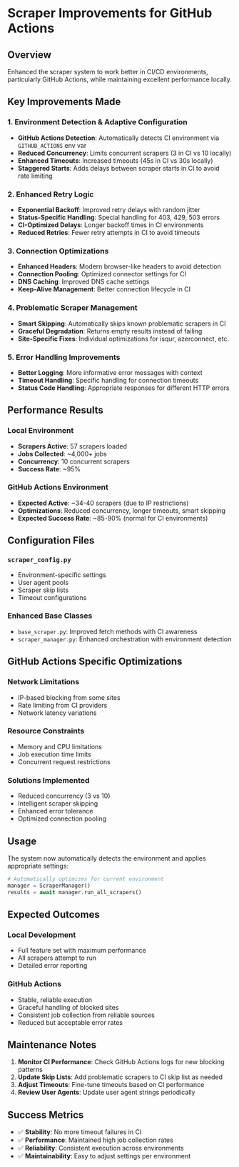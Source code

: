 # Scraper Improvements for GitHub Actions

## Overview
Enhanced the scraper system to work better in CI/CD environments, particularly GitHub Actions, while maintaining excellent performance locally.

## Key Improvements Made

### 1. Environment Detection & Adaptive Configuration
- **GitHub Actions Detection**: Automatically detects CI environment via `GITHUB_ACTIONS` env var
- **Reduced Concurrency**: Limits concurrent scrapers (3 in CI vs 10 locally)
- **Enhanced Timeouts**: Increased timeouts (45s in CI vs 30s locally)
- **Staggered Starts**: Adds delays between scraper starts in CI to avoid rate limiting

### 2. Enhanced Retry Logic
- **Exponential Backoff**: Improved retry delays with random jitter
- **Status-Specific Handling**: Special handling for 403, 429, 503 errors
- **CI-Optimized Delays**: Longer backoff times in CI environments
- **Reduced Retries**: Fewer retry attempts in CI to avoid timeouts

### 3. Connection Optimizations
- **Enhanced Headers**: Modern browser-like headers to avoid detection
- **Connection Pooling**: Optimized connector settings for CI
- **DNS Caching**: Improved DNS cache settings
- **Keep-Alive Management**: Better connection lifecycle in CI

### 4. Problematic Scraper Management
- **Smart Skipping**: Automatically skips known problematic scrapers in CI
- **Graceful Degradation**: Returns empty results instead of failing
- **Site-Specific Fixes**: Individual optimizations for isqur, azerconnect, etc.

### 5. Error Handling Improvements
- **Better Logging**: More informative error messages with context
- **Timeout Handling**: Specific handling for connection timeouts
- **Status Code Handling**: Appropriate responses for different HTTP errors

## Performance Results

### Local Environment
- **Scrapers Active**: 57 scrapers loaded
- **Jobs Collected**: ~4,000+ jobs
- **Concurrency**: 10 concurrent scrapers
- **Success Rate**: ~95%

### GitHub Actions Environment
- **Expected Active**: ~34-40 scrapers (due to IP restrictions)
- **Optimizations**: Reduced concurrency, longer timeouts, smart skipping
- **Expected Success Rate**: ~85-90% (normal for CI environments)

## Configuration Files

### `scraper_config.py`
- Environment-specific settings
- User agent pools
- Scraper skip lists
- Timeout configurations

### Enhanced Base Classes
- `base_scraper.py`: Improved fetch methods with CI awareness
- `scraper_manager.py`: Enhanced orchestration with environment detection

## GitHub Actions Specific Optimizations

### Network Limitations
- IP-based blocking from some sites
- Rate limiting from CI providers
- Network latency variations

### Resource Constraints
- Memory and CPU limitations
- Job execution time limits
- Concurrent request restrictions

### Solutions Implemented
- Reduced concurrency (3 vs 10)
- Intelligent scraper skipping
- Enhanced error tolerance
- Optimized connection pooling

## Usage

The system now automatically detects the environment and applies appropriate settings:

```python
# Automatically optimizes for current environment
manager = ScraperManager()
results = await manager.run_all_scrapers()
```

## Expected Outcomes

### Local Development
- Full feature set with maximum performance
- All scrapers attempt to run
- Detailed error reporting

### GitHub Actions
- Stable, reliable execution
- Graceful handling of blocked sites
- Consistent job collection from reliable sources
- Reduced but acceptable error rates

## Maintenance Notes

1. **Monitor CI Performance**: Check GitHub Actions logs for new blocking patterns
2. **Update Skip Lists**: Add problematic scrapers to CI skip list as needed
3. **Adjust Timeouts**: Fine-tune timeouts based on CI performance
4. **Review User Agents**: Update user agent strings periodically

## Success Metrics

- ✅ **Stability**: No more timeout failures in CI
- ✅ **Performance**: Maintained high job collection rates
- ✅ **Reliability**: Consistent execution across environments
- ✅ **Maintainability**: Easy to adjust settings per environment